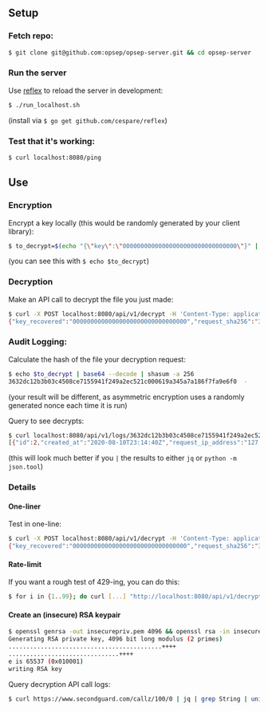
## Setup

### Fetch repo:
```bash
$ git clone git@github.com:opsep/opsep-server.git && cd opsep-server
```

### Run the server
Use [reflex](https://github.com/cespare/reflex) to reload the server in development:
```bash
$ ./run_localhost.sh
```
(install via `$ go get github.com/cespare/reflex`)

### Test that it's working:
```bash
$ curl localhost:8080/ping
```

## Use

### Encryption

Encrypt a key locally (this would be randomly generated by your client library):
```bash
$ to_decrypt=$(echo "{\"key\":\"00000000000000000000000000000000\"}" | openssl pkeyutl -encrypt -pubin -inkey insecurepub.crt -pkeyopt rsa_padding_mode:oaep -pkeyopt rsa_oaep_md:sha256 -pkeyopt rsa_mgf1_md:sha256 | base64)
```
(you can see this with `$ echo $to_decrypt`)

### Decryption

Make an API call to decrypt the file you just made:
```bash
$ curl -X POST localhost:8080/api/v1/decrypt -H 'Content-Type: application/json' -d '{"key_retrieval_ciphertext":"'$(echo $to_decrypt)'"}'
{"key_recovered":"00000000000000000000000000000000","request_sha256":"3632...e6f0","ratelimit_limit":100,"ratelimit_remaining":94,"ratelimit_resets_in":197}
```

### Audit Logging:
Calculate the hash of the file your decryption request:
```bash
$ echo $to_decrypt | base64 --decode | shasum -a 256
3632dc12b3b03c4508ce7155941f249a2ec521c000619a345a7a186f7fa9e6f0  -
```
(your result will be different, as asymmetric encryption uses a randomly generated nonce each time it is run)

Query to see decrypts:
```bash
$ curl localhost:8080/api/v1/logs/3632dc12b3b03c4508ce7155941f249a2ec521c000619a345a7a186f7fa9e6f0
[{"id":2,"created_at":"2020-08-10T23:14:40Z","request_ip_address":"127.0.0.1","request_user_agent":"curl/7.64.1"},{"id":3,"created_at":"2020-08-10T23:14:42Z","request_ip_address":"127.0.0.1","request_user_agent":"curl/7.64.1"}]
```
(this will look much better if you `|` the results to either `jq` or `python -m json.tool`)



### Details

#### One-liner
Test in one-line:
```bash
$ curl -X POST localhost:8080/api/v1/decrypt -H 'Content-Type: application/json' -d '{"key_retrieval_ciphertext":"'$(echo "{\"key\":\"00000000000000000000000000000000\"}" | openssl pkeyutl -encrypt -pubin -inkey insecurepub.crt -pkeyopt rsa_padding_mode:oaep -pkeyopt rsa_oaep_md:sha256 -pkeyopt rsa_mgf1_md:sha256 | base64)'"}'
{"key_recovered":"00000000000000000000000000000000","request_sha256":"3632...e6f0","ratelimit_limit":100,"ratelimit_remaining":93,"ratelimit_resets_in":122}
```

#### Rate-limit
If you want a rough test of 429-ing, you can do this:
```bash
$ for i in {1..99}; do curl [...] "http://localhost:8080/api/v1/decrypt" ; done
```

#### Create an (insecure) RSA keypair
```bash
$ openssl genrsa -out insecurepriv.pem 4096 && openssl rsa -in insecurepriv.pem -pubout -out insecurepub.crt && openssl pkcs8 -topk8 -nocrypt -inform PEM -outform DER -in insecurepriv.pem -out insecurepriv.formatted
Generating RSA private key, 4096 bit long modulus (2 primes)
...........................................++++
...............................++++
e is 65537 (0x010001)
writing RSA key
```

Query decryption API call logs:
```bash
$ curl https://www.secondguard.com/callz/100/0 | jq | grep String | uniq
```
